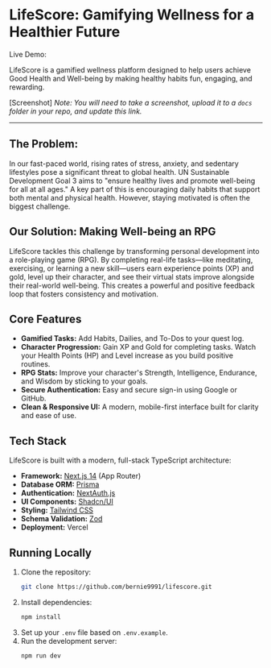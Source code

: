# LifeScore: Gamifying Wellness for a Healthier Future

Live Demo:

LifeScore is a gamified wellness platform designed to help users achieve Good Health and Well-being by making healthy habits fun, engaging, and rewarding.

[Screenshot]
*Note: You will need to take a screenshot, upload it to a `docs` folder in your repo, and update this link.*

---

## The Problem:

In our fast-paced world, rising rates of stress, anxiety, and sedentary lifestyles pose a significant threat to global health. UN Sustainable Development Goal 3 aims to "ensure healthy lives and promote well-being for all at all ages." A key part of this is encouraging daily habits that support both mental and physical health. However, staying motivated is often the biggest challenge.

## Our Solution: Making Well-being an RPG

LifeScore tackles this challenge by transforming personal development into a role-playing game (RPG). By completing real-life tasks—like meditating, exercising, or learning a new skill—users earn experience points (XP) and gold, level up their character, and see their virtual stats improve alongside their real-world well-being. This creates a powerful and positive feedback loop that fosters consistency and motivation.

## Core Features

*   **Gamified Tasks:** Add Habits, Dailies, and To-Dos to your quest log.
*   **Character Progression:** Gain XP and Gold for completing tasks. Watch your Health Points (HP) and Level increase as you build positive routines.
*   **RPG Stats:** Improve your character's Strength, Intelligence, Endurance, and Wisdom by sticking to your goals.
*   **Secure Authentication:** Easy and secure sign-in using Google or GitHub.
*   **Clean & Responsive UI:** A modern, mobile-first interface built for clarity and ease of use.

## Tech Stack

LifeScore is built with a modern, full-stack TypeScript architecture:

*   **Framework:** [Next.js 14](https://nextjs.org/) (App Router)
*   **Database ORM:** [Prisma](https://www.prisma.io/)
*   **Authentication:** [NextAuth.js](https://next-auth.js.org/)
*   **UI Components:** [Shadcn/UI](https://ui.shadcn.com/)
*   **Styling:** [Tailwind CSS](https://tailwindcss.com/)
*   **Schema Validation:** [Zod](https://zod.dev/)
*   **Deployment:** Vercel

## Running Locally

1.  Clone the repository:
    ```bash
    git clone https://github.com/bernie9991/lifescore.git
    ```
2.  Install dependencies:
    ```bash
    npm install
    ```
3.  Set up your `.env` file based on `.env.example`.
4.  Run the development server:
    ```bash
    npm run dev
    ```
